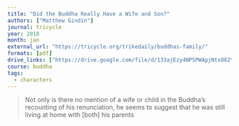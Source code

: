 ```yaml
---
title: "Did the Buddha Really Have a Wife and Son?"
authors: ["Matthew Gindin"]
journal: tricycle
year: 2018
month: jan
external_url: "https://tricycle.org/trikedaily/buddhas-family/"
formats: [pdf]
drive_links: ["https://drive.google.com/file/d/133ajEzy4NPSPWApjNtsO82YU6fWxgSNt/view?usp=drivesdk"]
course: buddha
tags:
  - characters
---
```


> Not only is there no mention of a wife or child in the Buddha’s recounting of his renunciation, he seems to suggest that he was still living at home with [both] his parents

